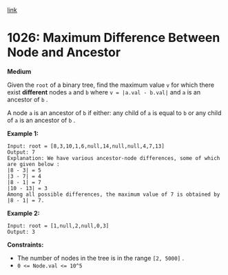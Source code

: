 [link](https://leetcode.com/problems/maximum-difference-between-node-and-ancestor/description/)

# 1026: Maximum Difference Between Node and Ancestor

**Medium**

Given the `root` of a binary tree, find the maximum value `v` for which there exist **different** nodes `a` and `b` where `v = |a.val - b.val|` and `a` is an ancestor of `b` .

A node `a` is an ancestor of `b` if either: any child of `a` is equal to `b` or any child of `a` is an ancestor of `b` .

**Example 1:**

```
Input: root = [8,3,10,1,6,null,14,null,null,4,7,13]
Output: 7
Explanation: We have various ancestor-node differences, some of which are given below :
|8 - 3| = 5
|3 - 7| = 4
|8 - 1| = 7
|10 - 13| = 3
Among all possible differences, the maximum value of 7 is obtained by |8 - 1| = 7.
```

**Example 2:**

```
Input: root = [1,null,2,null,0,3]
Output: 3
```

**Constraints:**

- The number of nodes in the tree is in the range `[2, 5000]` .
- `0 <= Node.val <= 10^5`
